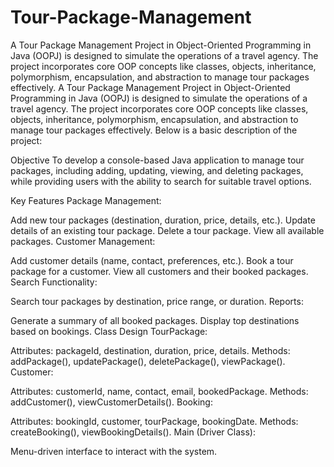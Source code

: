 # Tour-Package-Management
A Tour Package Management Project in Object-Oriented Programming in Java (OOPJ) is designed to simulate the operations of a travel agency. The project incorporates core OOP concepts like classes, objects, inheritance, polymorphism, encapsulation, and abstraction to manage tour packages effectively.
A Tour Package Management Project in Object-Oriented Programming in Java (OOPJ) is designed to simulate the operations of a travel agency. The project incorporates core OOP concepts like classes, objects, inheritance, polymorphism, encapsulation, and abstraction to manage tour packages effectively. Below is a basic description of the project:

Objective
To develop a console-based Java application to manage tour packages, including adding, updating, viewing, and deleting packages, while providing users with the ability to search for suitable travel options.

Key Features
Package Management:

Add new tour packages (destination, duration, price, details, etc.).
Update details of an existing tour package.
Delete a tour package.
View all available packages.
Customer Management:

Add customer details (name, contact, preferences, etc.).
Book a tour package for a customer.
View all customers and their booked packages.
Search Functionality:

Search tour packages by destination, price range, or duration.
Reports:

Generate a summary of all booked packages.
Display top destinations based on bookings.
Class Design
TourPackage:

Attributes: packageId, destination, duration, price, details.
Methods: addPackage(), updatePackage(), deletePackage(), viewPackage().
Customer:

Attributes: customerId, name, contact, email, bookedPackage.
Methods: addCustomer(), viewCustomerDetails().
Booking:

Attributes: bookingId, customer, tourPackage, bookingDate.
Methods: createBooking(), viewBookingDetails().
Main (Driver Class):

Menu-driven interface to interact with the system.
